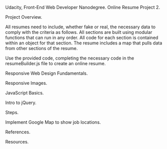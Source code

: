 Udacity, Front-End Web Developer Nanodegree. Online Resume Project 2.

Project Overview.

All resumes need to include, whether fake or real, the necessary data to comply with the criteria as follows. All sections are built using modular functions that can run in any order. All code for each section is contained within an object for that section. The resume includes a map that pulls data from other sections of the resume.

Use the provided code, completing the necessary code in the resumeBuilder.js file to create an online resume.

Responsive Web Design Fundamentals.

Responsive Images.

JavaScript Basics.

Intro to jQuery.

Steps.

Implement Google Map to show job locations.

References.

Resources.

